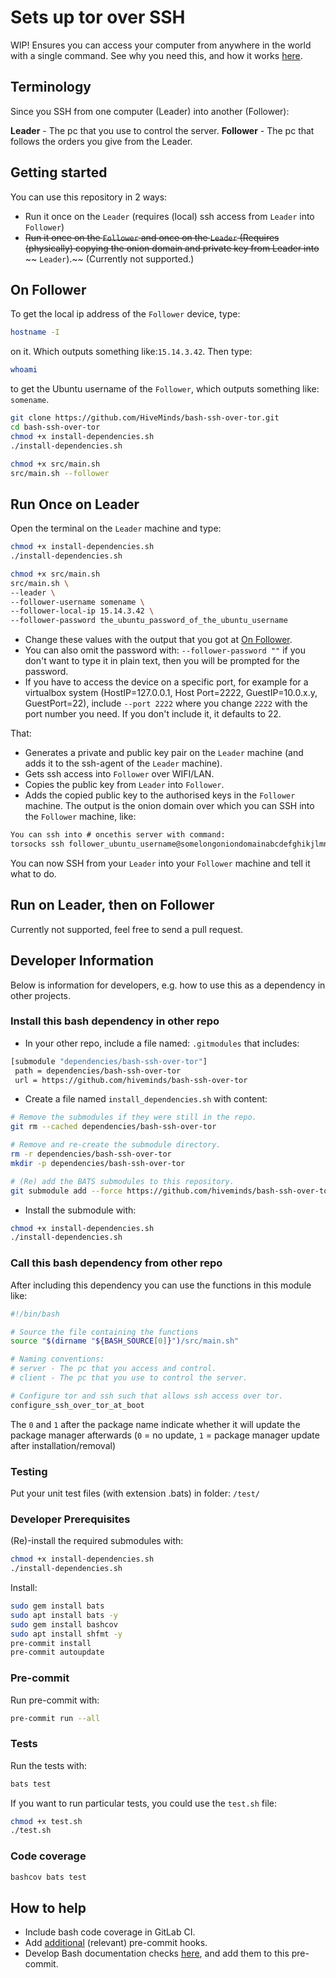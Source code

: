 # Sets up tor over SSH

WIP!
Ensures you can access your computer from anywhere in the world with a single
command. See why you need this, and how it works [here](ssh_explanation.md).

## Terminology

Since you SSH from one computer (Leader) into another (Follower):

**Leader** - The pc that you use to control the server.
**Follower** - The pc that follows the orders you give from the Leader.

## Getting started

You can use this repository in 2 ways:

- Run it once on the `Leader` (requires (local) ssh access from `Leader` into
  `Follower`)
- ~~Run it once on the `Follower` and once on the `Leader` (Requires~~
  ~~(physically) copying the onion domain and private key from Leader into~~
  \~~ `Leader`).\~~ (Currently not supported.)

## On Follower

To get the local ip address of the `Follower` device, type:

```sh
hostname -I
```

on it.  Which outputs something like:`15.14.3.42`.
Then type:

```sh
whoami
```

to get the Ubuntu username of the `Follower`, which outputs something like: `somename`.

```sh
git clone https://github.com/HiveMinds/bash-ssh-over-tor.git
cd bash-ssh-over-tor
chmod +x install-dependencies.sh
./install-dependencies.sh

chmod +x src/main.sh
src/main.sh --follower
```

## Run Once on Leader

Open the terminal on the `Leader` machine and type:

```sh
chmod +x install-dependencies.sh
./install-dependencies.sh

chmod +x src/main.sh
src/main.sh \
--leader \
--follower-username somename \
--follower-local-ip 15.14.3.42 \
--follower-password the_ubuntu_password_of_the_ubuntu_username
```

- Change these values with the output that you got at [On Follower](#on-follower).
- You can also omit the password with: `--follower-password ""` if you
  don't want to type it in plain text, then you will be prompted for the password.
- If you have to access the device on a specific port, for example for a
  virtualbox system (HostIP=127.0.0.1, Host Port=2222, GuestIP=10.0.x.y,
  GuestPort=22), include `--port 2222` where you change `2222` with the port
  number you need. If you don't include it, it defaults to 22.

That:

- Generates a private and public key pair on the `Leader` machine (and adds it
  to the ssh-agent of the `Leader` machine).
- Gets ssh access into `Follower` over WIFI/LAN.
- Copies the public key from `Leader` into `Follower`.
- Adds the copied public key to the authorised keys in the `Follower` machine.
  The output is the onion domain over which you can SSH into the `Follower`
  machine, like:

```txt
You can ssh into # oncethis server with command:
torsocks ssh follower_ubuntu_username@somelongoniondomainabcdefghikjlmnop.onion
```

You can now SSH from your `Leader` into your `Follower` machine and tell it
what to do.

## Run on Leader, then on Follower

Currently not supported, feel free to send a pull request.

## Developer Information

Below is information for developers, e.g. how to use this as a dependency in
other projects.

### Install this bash dependency in other repo

- In your other repo, include a file named: `.gitmodules` that includes:

```sh
[submodule "dependencies/bash-ssh-over-tor"]
 path = dependencies/bash-ssh-over-tor
 url = https://github.com/hiveminds/bash-ssh-over-tor
```

- Create a file named `install_dependencies.sh` with content:

```sh
# Remove the submodules if they were still in the repo.
git rm --cached dependencies/bash-ssh-over-tor

# Remove and re-create the submodule directory.
rm -r dependencies/bash-ssh-over-tor
mkdir -p dependencies/bash-ssh-over-tor

# (Re) add the BATS submodules to this repository.
git submodule add --force https://github.com/hiveminds/bash-ssh-over-tor dependencies/bash-ssh-over-tor
```

- Install the submodule with:

```sh
chmod +x install-dependencies.sh
./install-dependencies.sh
```

### Call this bash dependency from other repo

After including this dependency you can use the functions in this module like:

```sh
#!/bin/bash

# Source the file containing the functions
source "$(dirname "${BASH_SOURCE[0]}")/src/main.sh"

# Naming conventions:
# server - The pc that you access and control.
# client - The pc that you use to control the server.

# Configure tor and ssh such that allows ssh access over tor.
configure_ssh_over_tor_at_boot
```

The `0` and `1` after the package name indicate whether it will update the
package manager afterwards (`0` = no update, `1` = package manager update after
installation/removal)

### Testing

Put your unit test files (with extension .bats) in folder: `/test/`

### Developer Prerequisites

(Re)-install the required submodules with:

```sh
chmod +x install-dependencies.sh
./install-dependencies.sh
```

Install:

```sh
sudo gem install bats
sudo apt install bats -y
sudo gem install bashcov
sudo apt install shfmt -y
pre-commit install
pre-commit autoupdate
```

### Pre-commit

Run pre-commit with:

```sh
pre-commit run --all
```

### Tests

Run the tests with:

```sh
bats test
```

If you want to run particular tests, you could use the `test.sh` file:

```sh
chmod +x test.sh
./test.sh
```

### Code coverage

```sh
bashcov bats test
```

## How to help

- Include bash code coverage in GitLab CI.
- Add [additional](https://pre-commit.com/hooks.html) (relevant) pre-commit hooks.
- Develop Bash documentation checks
  [here](https://github.com/TruCol/checkstyle-for-bash), and add them to this
  pre-commit.
